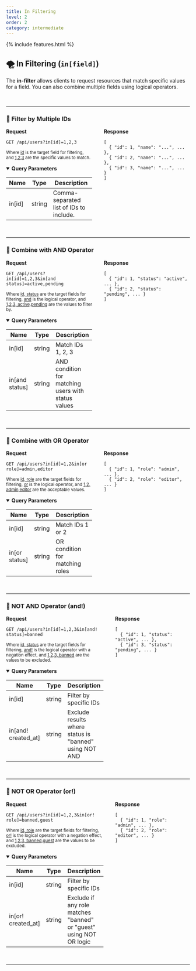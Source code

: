 ```yaml
---
title: In Filtering
level: 2
order: 2
category: intermediate
---
```


{% include features.html %}

## 🌪 In Filtering (`in[field]`)

The **in-filter** allows clients to request resources that match specific values for a field. You can also combine multiple fields using logical operators.

<br>

---

### 🔹 Filter by Multiple IDs

<div style="display: flex; gap: 2rem; align-items: flex-start;" class="req-res">

<div style="flex: 1;" class="highlight">
<strong>Request</strong>

<pre class="highlight"><code>GET /api/users?in[id]=1,2,3</code></pre>

<sup>Where <ins>id</ins> is the target field for filtering, and <ins>1,2,3</ins> are the specific values to match.</sup>

<details open class="sup">
<summary><strong>Query Parameters</strong></summary>

| Name   | Type   | Description                             |
|--------|--------|-----------------------------------------|
| in[id] | string | Comma-separated list of IDs to include. |
</details>

</div>

<div style="flex: 1;">
<strong>Response</strong>

<pre><code>[
  { "id": 1, "name": "...", ... },
  { "id": 2, "name": "...", ... },
  { "id": 3, "name": "...", ... }
]
</code></pre>
</div>

</div>

<br>

---

### 🔹 Combine with AND Operator

<div style="display: flex; gap: 2rem; align-items: flex-start;" class="req-res">

<div style="flex: 1;" class="highlight">
<strong>Request</strong>

<pre class="highlight"><code>GET /api/users?in[id]=1,2,3&amp;in[and status]=active,pending</code></pre>

<sup>Where <ins>id, status</ins> are the target fields for filtering, <ins>and</ins> is the logical operator, and <ins>1,2,3, active,pending</ins> are the values to filter by.</sup>

<details open class="sup">
<summary><strong>Query Parameters</strong></summary>

| Name           | Type   | Description                                         |
|----------------|--------|-----------------------------------------------------|
| in[id]         | string | Match IDs 1, 2, 3                                   |
| in[and status] | string | AND condition for matching users with status values |
</details>

</div>

<div style="flex: 1;">
<strong>Response</strong>

<pre><code>[
  { "id": 1, "status": "active", ... },
  { "id": 2, "status": "pending", ... }
]
</code></pre>
</div>

</div>

<br>

---

### 🔹 Combine with OR Operator

<div style="display: flex; gap: 2rem; align-items: flex-start;" class="req-res">

<div style="flex: 1;" class="highlight">
<strong>Request</strong>

<pre class="highlight"><code>GET /api/users?in[id]=1,2&amp;in[or role]=admin,editor</code></pre>

<sup>Where <ins>id, role</ins> are the target fields for filtering, <ins>or</ins> is the logical operator, and <ins>1,2, admin,editor</ins> are the acceptable values.</sup>

<details open class="sup">
<summary><strong>Query Parameters</strong></summary>

| Name          | Type   | Description                     |
|---------------|--------|---------------------------------|
| in[id]        | string | Match IDs 1 or 2                |
| in[or status] | string | OR condition for matching roles |
</details>

</div>

<div style="flex: 1;">
<strong>Response</strong>

<pre><code>[
  { "id": 1, "role": "admin", ... },
  { "id": 2, "role": "editor", ... }
]
</code></pre>
</div>

</div>

<br>

---

### 🔹 NOT AND Operator (and!)

<div style="display: flex; gap: 2rem; align-items: flex-start;" class="req-res">

<div style="flex: 1;" class="highlight">
<strong>Request</strong>

<pre class="highlight"><code>GET /api/users?in[id]=1,2,3&amp;in[and! status]=banned</code></pre>

<sup>Where <ins>id, status</ins> are the target fields for filtering, <ins>and!</ins> is the logical operator with a negation effect, and <ins>1,2,3, banned</ins> are the values to be excluded.</sup>

<details open class="sup">
<summary><strong>Query Parameters</strong></summary>

| Name                | Type   | Description                                            |
|---------------------|--------|--------------------------------------------------------|
| in[id]              | string | Filter by specific IDs                                 |
| in[and! created_at] | string | Exclude results where status is "banned" using NOT AND |
</details>

</div>

<div style="flex: 1;">
<strong>Response</strong>

<pre><code>[
  { "id": 1, "status": "active", ... },
  { "id": 3, "status": "pending", ... }
]
</code></pre>
</div>

</div>

<br>

---

### 🔹 NOT OR Operator (or!)

<div style="display: flex; gap: 2rem; align-items: flex-start;" class="req-res">

<div style="flex: 1;" class="highlight">
<strong>Request</strong>

<pre class="highlight"><code>GET /api/users?in[id]=1,2,3&amp;in[or! role]=banned,guest</code></pre>

<sup>Where <ins>id, role</ins> are the target fields for filtering, <ins>or!</ins> is the logical operator with a negation effect, and <ins>1,2,3, banned,guest</ins> are the values to be excluded.</sup>

<details open class="sup">
<summary><strong>Query Parameters</strong></summary>

| Name               | Type   | Description                                                        |
|--------------------|--------|--------------------------------------------------------------------|
| in[id]             | string | Filter by specific IDs                                             |
| in[or! created_at] | string | Exclude if any role matches "banned" or "guest" using NOT OR logic |
</details>

</div>

<div style="flex: 1;">
<strong>Response</strong>

<pre><code>[
  { "id": 1, "role": "admin", ... },
  { "id": 2, "role": "editor", ... }
]
</code></pre>
</div>

</div>

<br>

---
